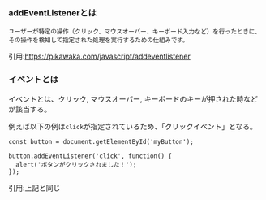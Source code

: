 ### addEventListenerとは
```
ユーザーが特定の操作（クリック、マウスオーバー、キーボード入力など）を行ったときに、
その操作を検知して指定された処理を実行するための仕組みです。
```
引用:https://pikawaka.com/javascript/addeventlistener

### イベントとは

イベントとは、クリック, マウスオーバー, キーボードのキーが押された時などが該当する。

例えば以下の例は`click`が指定されているため、「クリックイベント」となる。

```
const button = document.getElementById('myButton');

button.addEventListener('click', function() {
  alert('ボタンがクリックされました！');
});
```
引用:上記と同じ
